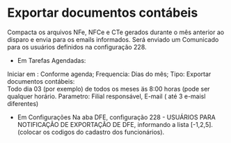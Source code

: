 # Exportar documentos contábeis

Compacta os arquivos NFe, NFCe e CTe gerados durante o mês anterior ao disparo e envia para os emails informados. Será enviado um Comunicado para os usuários definidos na configuração 228.

- Em Tarefas Agendadas:


Iniciar em : Conforme agenda;
Frequencia: Dias do mês;
Tipo: Exportar documentos contábeis:  
Todo dia 03 (por exemplo) de todos os meses äs 8:00 horas (pode ser qualquer horário.
Parametro: Filial responsável, E-mail ( até 3 e-maisl diferentes)

- Em Configurações 
Na aba DFE, configuração 228 - USUÁRIOS PARA NOTIFICAÇÃO DE EXPORTAÇÃO DE DFE, informando a lista [-1,2,5]. (colocar os codigos do cadastro dos funcionários).



